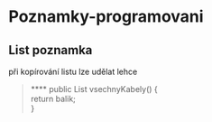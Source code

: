 # Poznamky-programovani

## List poznamka

při kopírování listu lze udělat lehce

>**** public List<SitovyKabel> vsechnyKabely() { \
            return balik; \
             }

    
    
